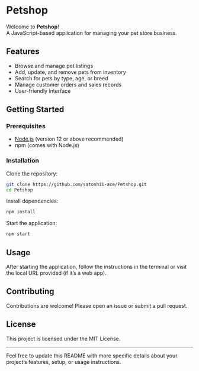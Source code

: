 # Petshop

Welcome to **Petshop**!  
A JavaScript-based application for managing your pet store business.

## Features

- Browse and manage pet listings
- Add, update, and remove pets from inventory
- Search for pets by type, age, or breed
- Manage customer orders and sales records
- User-friendly interface

## Getting Started

### Prerequisites

- [Node.js](https://nodejs.org/) (version 12 or above recommended)
- npm (comes with Node.js)

### Installation

Clone the repository:

```bash
git clone https://github.com/satoshii-ace/Petshop.git
cd Petshop
```

Install dependencies:

```bash
npm install
```

Start the application:

```bash
npm start
```

## Usage

After starting the application, follow the instructions in the terminal or visit the local URL provided (if it’s a web app).

## Contributing

Contributions are welcome! Please open an issue or submit a pull request.

## License

This project is licensed under the MIT License.

---

Feel free to update this README with more specific details about your project’s features, setup, or usage instructions.
